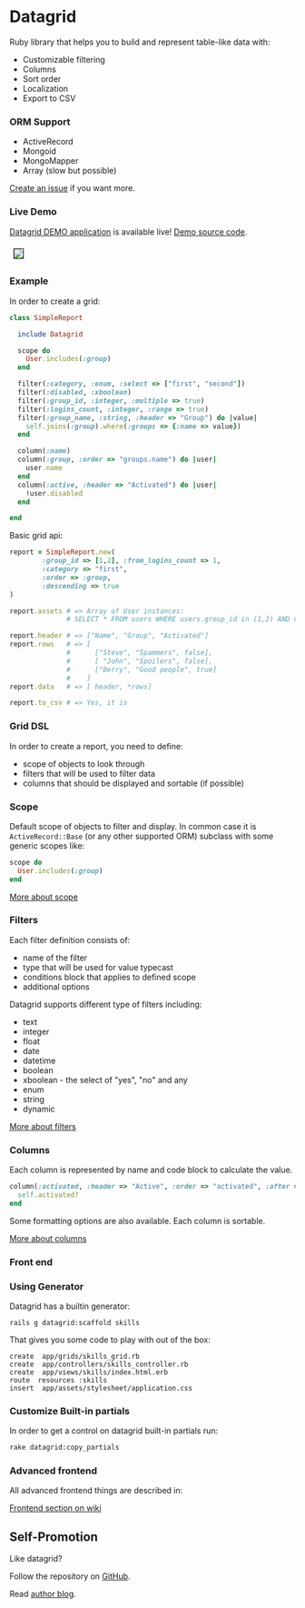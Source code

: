 # Datagrid

Ruby library that helps you to build and represent table-like data with:

* Customizable filtering
* Columns
* Sort order
* Localization
* Export to CSV

### ORM Support

* ActiveRecord
* Mongoid
* MongoMapper
* Array (slow but possible)

[Create an issue](https://github.com/bogdan/datagrid/issues/new) if you want more.

### Live Demo

[Datagrid DEMO application](http://datagrid.heroku.com) is available live!
[Demo source code](https://github.com/bogdan/datagrid-demo).

<img src="http://datagrid.heroku.com/datagrid_demo_screenshot.png" style="margin: 7px; border: 1px solid black">

### Example

In order to create a grid:

``` ruby
class SimpleReport

  include Datagrid

  scope do
    User.includes(:group)
  end

  filter(:category, :enum, :select => ["first", "second"])
  filter(:disabled, :xboolean)
  filter(:group_id, :integer, :multiple => true)
  filter(:logins_count, :integer, :range => true)
  filter(:group_name, :string, :header => "Group") do |value|
    self.joins(:group).where(:groups => {:name => value})
  end

  column(:name)
  column(:group, :order => "groups.name") do |user|
    user.name
  end
  column(:active, :header => "Activated") do |user|
    !user.disabled
  end

end
```

Basic grid api:

``` ruby
report = SimpleReport.new(
        :group_id => [1,2], :from_logins_count => 1,
        :category => "first",
        :order => :group,
        :descending => true
)

report.assets # => Array of User instances:
              # SELECT * FROM users WHERE users.group_id in (1,2) AND users.logins_count >= 1 AND users.category = 'first' ORDER BY groups.name DESC

report.header # => ["Name", "Group", "Activated"]
report.rows   # => [
              #      ["Steve", "Spammers", false],
              #      [ "John", "Spoilers", false],
              #      ["Berry", "Good people", true]
              #    ]
report.data   # => [ header, *rows]

report.to_csv # => Yes, it is
```

### Grid DSL

In order to create a report, you need to define:

* scope of objects to look through
* filters that will be used to filter data
* columns that should be displayed and sortable (if possible)


### Scope

Default scope of objects to filter and display.
In common case it is `ActiveRecord::Base` (or any other supported ORM) subclass with some generic scopes like:

``` ruby
scope do
  User.includes(:group)
end
```

[More about scope](https://github.com/bogdan/datagrid/wiki/Scope)

### Filters

Each filter definition consists of:

* name of the filter
* type that will be used for value typecast
* conditions block that applies to defined scope
* additional options

Datagrid supports different type of filters including:

* text
* integer
* float
* date
* datetime
* boolean
* xboolean - the select of "yes", "no" and any
* enum
* string
* dynamic

[More about filters](https://github.com/bogdan/datagrid/wiki/Filters)


### Columns

Each column is represented by name and code block to calculate the value.

``` ruby
column(:activated, :header => "Active", :order => "activated", :after => :name) do
  self.activated?
end
```

Some formatting options are also available.
Each column is sortable.

[More about columns](https://github.com/bogdan/datagrid/wiki/Columns)

### Front end

### Using Generator

Datagrid has a builtin generator:

```
rails g datagrid:scaffold skills
```

That gives you some code to play with out of the box:

```
create  app/grids/skills_grid.rb
create  app/controllers/skills_controller.rb
create  app/views/skills/index.html.erb
route  resources :skills
insert  app/assets/stylesheet/application.css
```

### Customize Built-in partials

In order to get a control on datagrid built-in partials run:

``` sh
rake datagrid:copy_partials
```

### Advanced frontend

All advanced frontend things are described in:

[Frontend section on wiki](https://github.com/bogdan/datagrid/wiki/Frontend)

## Self-Promotion

Like datagrid?

Follow the repository on [GitHub](https://github.com/bogdan/datagrid).

Read [author blog](http://gusiev.com).
